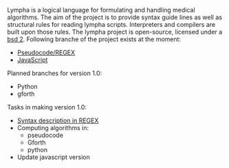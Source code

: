 <script>
document.getElementById( "aboutsmall").style.backgroundColor="#EFAB00";
document.getElementById( "abouttext").style.color="#000000";
document.getElementById( "about").className="menu2active";
</script>
 <span class="sc">Lympha</span> is a logical language for formulating and handling medical algorithms. The aim of the project is to provide syntax guide lines as well as structural rules for reading <span class="sc">lympha</span> scripts. Interpreters and compilers are built upon those rules. The <span class="sc">lympha</span> project is open-source, licensed under a <span class="sc">[bsd 2](http://opensource.org/licenses/BSD-2-Clause)</span>. Following branche of the project exists at the moment:
 - [Pseudocode/REGEX](https://github.com/RickardHultgren/lympha/tree/master)
 - [JavaScript](https://github.com/RickardHultgren/lympha/tree/JavaScript)


Planned branches for version 1.0:
 - Python
 - gforth


Tasks in making version 1.0:
 - [Syntax description in REGEX](https://github.com/RickardHultgren/lympha/blob/master/LYMPHA_syntax.0.1.pdf)
 - Computing algorithms in:
   - pseudocode
   - Gforth
   - python
 - Update javascript version
